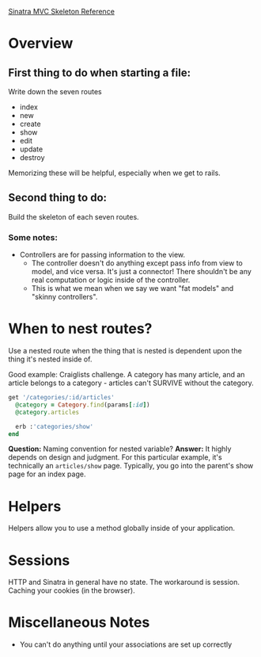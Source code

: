 [Sinatra MVC Skeleton Reference](https://github.com/kaydenwilliams7/sinatra-mvc-skeleton)

# Overview

## First thing to do when starting a file:

Write down the seven routes

* index
* new
* create
* show
* edit
* update
* destroy

Memorizing these will be helpful, especially when we get to rails.

## Second thing to do:

Build the skeleton of each seven routes.

### Some notes:

* Controllers are for passing information to the view.
  * The controller doesn't do anything except pass info from view to model, and vice versa. It's just a connector! There shouldn't be any real computation or logic inside of the controller.
  * This is what we mean when we say we want "fat models" and "skinny controllers".

# When to nest routes?

Use a nested route when the thing that is nested is dependent upon the thing it's nested inside of.

Good example: Craiglists challenge. A category has many article, and an article belongs to a category - articles can't SURVIVE without the category.

```ruby
get '/categories/:id/articles'
  @category = Category.find(params[:id])
  @category.articles

  erb :'categories/show'
end
```

**Question:** Naming convention for nested variable?
**Answer:** It highly depends on design and judgment. For this particular example, it's technically an `articles/show` page. Typically, you go into the parent's show page for an index page.

# Helpers

Helpers allow you to use a method globally inside of your application.

# Sessions

HTTP and Sinatra in general have no state. The workaround is session. Caching your cookies (in the browser).

# Miscellaneous Notes

* You can't do anything until your associations are set up correctly
